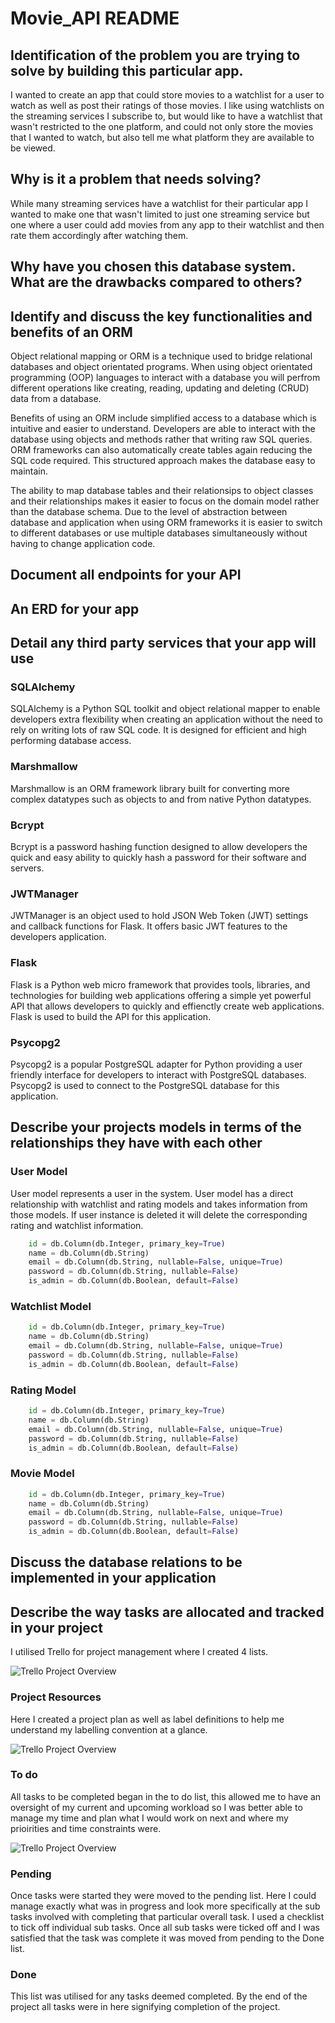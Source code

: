 # Movie_API README

<!-- To run from local machine (postgresql):

Create a new postgresql user and give permissions
Create a postgresql database (blog_api)
Edit ".env" file so "SQL_DATABASE_URI" matches user and database details
Start python virtual invironment (python3 -m venv venv)
Activate virtual environment (source venv/bin/activate)
Install requirements (pip install -r requirements.txt)
Create and seed tables (flask db drop && flask db create && flask db seed)
Run flask app (flask run) -->

## Identification of the problem you are trying to solve by building this particular app.

I wanted to create an app that could store movies to a watchlist for a user to watch as well as post their ratings of those movies. I like using watchlists on the streaming services I subscribe to, but would like to have a watchlist that wasn't restricted to the one platform, and could not only store the movies that I wanted to watch, but also tell me what platform they are available to be viewed.

## Why is it a problem that needs solving?

While many streaming services have a watchlist for their particular app I wanted to make one that wasn't limited to just one streaming service but one where a user could add movies from any app to their watchlist and then rate them accordingly after watching them.

## Why have you chosen this database system. What are the drawbacks compared to others?



## Identify and discuss the key functionalities and benefits of an ORM

Object relational mapping or ORM is a technique used to bridge relational databases and object orientated programs. When using object orientated programming (OOP) languages to interact with a database you will perfrom different operations like creating, reading, updating and deleting (CRUD) data from a database.

Benefits of using an ORM include simplified access to a database which is intuitive and easier to understand. Developers are able to interact with the database using objects and methods rather that writing raw SQL queries. ORM frameworks can also automatically create tables again reducing the SQL code required. This structured approach makes the database easy to maintain.

The ability to map database tables and their relationsips to object classes and their relationships makes it easier to focus on the domain model rather than the database schema. Due to the level of abstraction between database and application when using ORM frameworks it is easier to switch to different databases or use multiple databases simultaneously without having to change application code.

## Document all endpoints for your API



## An ERD for your app



## Detail any third party services that your app will use

### SQLAlchemy

SQLAlchemy is a Python SQL toolkit and object relational mapper to enable developers extra flexibility when creating an application without the need to rely on writing lots of raw SQL code. It is designed for efficient and high performing database access.

### Marshmallow

Marshmallow is an ORM framework library built for converting more complex datatypes such as objects to and from native Python datatypes.

### Bcrypt

Bcrypt is a password hashing function designed to allow developers the quick and easy ability to quickly hash a password for their software and servers.

### JWTManager

JWTManager is an object used to hold JSON Web Token (JWT) settings and callback functions for Flask. It offers basic JWT features to the developers application.

### Flask

Flask is a Python web micro framework that provides tools, libraries, and technologies for building web applications offering a simple yet powerful API that allows developers to  quickly and effienctly create web applications. Flask is used to build the API for this application.

### Psycopg2

Psycopg2 is a popular PostgreSQL adapter for Python providing a user friendly interface for developers to interact with PostgreSQL databases. Psycopg2 is used to connect to the PostgreSQL database for this application.

## Describe your projects models in terms of the relationships they have with each other

### User Model

User model represents a user in the system. User model has a direct relationship with watchlist and rating models and takes information from those models. If user instance is deleted it will delete the corresponding rating and watchlist information.

```py
    id = db.Column(db.Integer, primary_key=True)
    name = db.Column(db.String)
    email = db.Column(db.String, nullable=False, unique=True)
    password = db.Column(db.String, nullable=False)
    is_admin = db.Column(db.Boolean, default=False)
```

### Watchlist Model



```py
    id = db.Column(db.Integer, primary_key=True)
    name = db.Column(db.String)
    email = db.Column(db.String, nullable=False, unique=True)
    password = db.Column(db.String, nullable=False)
    is_admin = db.Column(db.Boolean, default=False)
```

### Rating Model



```py
    id = db.Column(db.Integer, primary_key=True)
    name = db.Column(db.String)
    email = db.Column(db.String, nullable=False, unique=True)
    password = db.Column(db.String, nullable=False)
    is_admin = db.Column(db.Boolean, default=False)
```

### Movie Model



```py
    id = db.Column(db.Integer, primary_key=True)
    name = db.Column(db.String)
    email = db.Column(db.String, nullable=False, unique=True)
    password = db.Column(db.String, nullable=False)
    is_admin = db.Column(db.Boolean, default=False)
```

## Discuss the database relations to be implemented in your application



## Describe the way tasks are allocated and tracked in your project

I utilised Trello for project management where I created 4 lists.

![Trello Project Overview](images\api_project.jpg "Trello Project Overview")

### Project Resources

Here I created a project plan as well as label definitions to help me understand my labelling convention at a glance.

![Trello Project Overview](images\api_project_labels.jpg "Trello Project Overview")

### To do

All tasks to be completed began in the to do list, this allowed me to have an oversight of my current and upcoming workload so I was better able to manage my time and plan what I would work on next and where my prioirities and time constraints were.

![Trello Project Overview](images\api_project_readme_task.jpg "Trello Project Overview")

### Pending

Once tasks were started they were moved to the pending list. Here I could manage exactly what was in progress and look more specifically at the sub tasks involved with completing that particular overall task. I used a checklist to tick off individual sub tasks. Once all sub tasks were ticked off and I was satisfied that the task was complete it was moved from pending to the Done list.

### Done

This list was utilised for any tasks deemed completed. By the end of the project all tasks were in here signifying completion of the project.